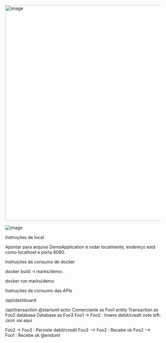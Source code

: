 <img width="696" alt="image" src="https://user-images.githubusercontent.com/6106197/227732319-18959d8e-3cb9-412e-8442-79a81b3c6625.png">

![image](https://user-images.githubusercontent.com/6106197/228066458-6cdb240a-1a1d-4836-99ac-2fe345cf8893.png)

Instruções de local

Apontar para arquivo DemoApplication e rodar localmente, endereço está como localhost e porta 8080.

Instruções de consumo de docker

docker build -t marks/demo .

docker run marks/demo

Instruções de consumo das APIs

/api/dashboard

/api/transaction
@startuml
actor Comerciante as Foo1
entity      Transaction as Foo2
database    Database    as Foo3
Foo1 -> Foo2 : Insere debit/credit
note left: Json vai aqui

Foo2 -> Foo3 : Persiste debit/credit
Foo3 --> Foo2 : Recebe ok
Foo2 --> Foo1 : Recebe ok
@enduml
